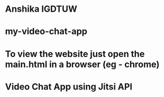 # Anshika IGDTUW
# my-video-chat-app
# To view the website just open the main.html in a browser (eg - chrome)
# Video Chat App using Jitsi API
